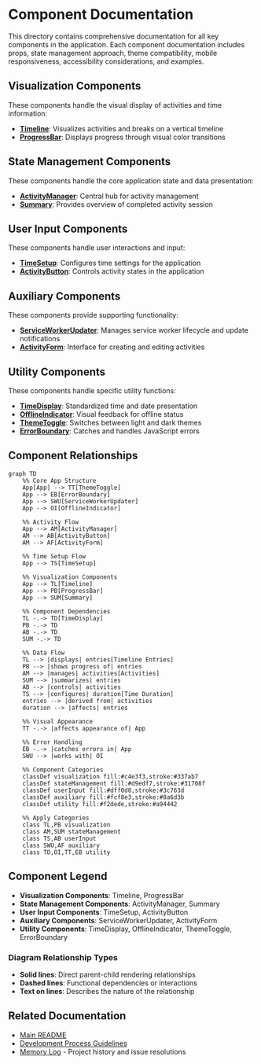 # Component Documentation

This directory contains comprehensive documentation for all key components in the application. Each component documentation includes props, state management approach, theme compatibility, mobile responsiveness, accessibility considerations, and examples.

## Visualization Components

These components handle the visual display of activities and time information:

- [**Timeline**](./Timeline.md): Visualizes activities and breaks on a vertical timeline
- [**ProgressBar**](./ProgressBar.md): Displays progress through visual color transitions

## State Management Components

These components handle the core application state and data presentation:

- [**ActivityManager**](./ActivityManager.md): Central hub for activity management
- [**Summary**](./Summary.md): Provides overview of completed activity session

## User Input Components

These components handle user interactions and input:

- [**TimeSetup**](./TimeSetup.md): Configures time settings for the application
- [**ActivityButton**](./ActivityButton.md): Controls activity states in the application

## Auxiliary Components

These components provide supporting functionality:

- [**ServiceWorkerUpdater**](./ServiceWorkerUpdater.md): Manages service worker lifecycle and update notifications
- [**ActivityForm**](./ActivityForm.md): Interface for creating and editing activities

## Utility Components

These components handle specific utility functions:

- [**TimeDisplay**](./TimeDisplay.md): Standardized time and date presentation
- [**OfflineIndicator**](./OfflineIndicator.md): Visual feedback for offline status
- [**ThemeToggle**](./ThemeToggle.md): Switches between light and dark themes
- [**ErrorBoundary**](./ErrorBoundary.md): Catches and handles JavaScript errors

## Component Relationships

```mermaid
graph TD
    %% Core App Structure
    App[App] --> TT[ThemeToggle]
    App --> EB[ErrorBoundary]
    App --> SWU[ServiceWorkerUpdater]
    App --> OI[OfflineIndicator]
    
    %% Activity Flow
    App --> AM[ActivityManager]
    AM --> AB[ActivityButton]
    AM --> AF[ActivityForm]
    
    %% Time Setup Flow
    App --> TS[TimeSetup]
    
    %% Visualization Components
    App --> TL[Timeline]
    App --> PB[ProgressBar]
    App --> SUM[Summary]
    
    %% Component Dependencies
    TL -.-> TD[TimeDisplay]
    PB -.-> TD
    AB -.-> TD
    SUM -.-> TD
    
    %% Data Flow
    TL --> |displays| entries[Timeline Entries]
    PB --> |shows progress of| entries
    AM --> |manages| activities[Activities]
    SUM --> |summarizes| entries
    AB --> |controls| activities
    TS --> |configures| duration[Time Duration]
    entries --> |derived from| activities
    duration --> |affects| entries
    
    %% Visual Appearance
    TT -.-> |affects appearance of| App
    
    %% Error Handling
    EB -.-> |catches errors in| App
    SWU --> |works with| OI
    
    %% Component Categories
    classDef visualization fill:#c4e3f3,stroke:#337ab7
    classDef stateManagement fill:#d9edf7,stroke:#31708f
    classDef userInput fill:#dff0d8,stroke:#3c763d
    classDef auxiliary fill:#fcf8e3,stroke:#8a6d3b
    classDef utility fill:#f2dede,stroke:#a94442
    
    %% Apply Categories
    class TL,PB visualization
    class AM,SUM stateManagement
    class TS,AB userInput
    class SWU,AF auxiliary
    class TD,OI,TT,EB utility
```

## Component Legend

- **Visualization Components**: Timeline, ProgressBar
- **State Management Components**: ActivityManager, Summary  
- **User Input Components**: TimeSetup, ActivityButton
- **Auxiliary Components**: ServiceWorkerUpdater, ActivityForm
- **Utility Components**: TimeDisplay, OfflineIndicator, ThemeToggle, ErrorBoundary

### Diagram Relationship Types

- **Solid lines**: Direct parent-child rendering relationships
- **Dashed lines**: Functional dependencies or interactions
- **Text on lines**: Describes the nature of the relationship

## Related Documentation

- [Main README](../../README.md)
- [Development Process Guidelines](../PLANNED_CHANGES.md#development-process-guidelines)
- [Memory Log](../MEMORY_LOG.md) - Project history and issue resolutions

